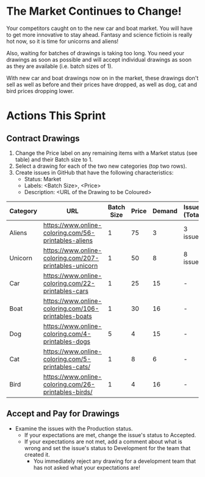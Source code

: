 # The Market Continues to Change!
Your competitors caught on to the new car and boat market. You will have to get more innovative to stay ahead. Fantasy and science fictioin is really hot now, so it is time for unicorns and aliens!

Also, waiting for batches of drawings is taking too long. You need your drawings as soon as possible and will accept individual drawings as soon as they are available (i.e. batch sizes of 1).

With new car and boat drawings now on in the market, these drawings don't sell as well as before and their prices have dropped, as well as dog, cat and bird prices dropping lower.

# Actions This Sprint
## Contract Drawings
1. Change the Price label on any remaining items with a Market status (see table) and their Batch size to 1.
1. Select a drawing for each of the two new categories (top two rows).
1. Create issues in GitHub that have the following characteristics:
      - Status: Market
      - Labels: \<Batch Size>, \<Price>
      - Description: \<URL of the Drawing to be Coloured>
 
   
| Category | URL | Batch Size | Price | Demand | Issues (Total) |
|----------|-----|------------|-------|--------|---|
| Aliens | https://www.online-coloring.com/56-printables-aliens | 1 | 75 | 3 | 3 issues|
| Unicorn | https://www.online-coloring.com/207-printables-unicorn | 1 | 50 | 8 | 8 issues|
| Car | https://www.online-coloring.com/22-printables-cars | 1 | 25 | 15 | - |
| Boat | https://www.online-coloring.com/106-printables-boats | 1 | 30 | 16 | - |
| Dog | https://www.online-coloring.com/4-printables-dogs | 5 | 4 | 15 | - |
| Cat | https://www.online-coloring.com/5-printables-cats/ | 1 | 8 | 6 | - |
| Bird | https://www.online-coloring.com/26-printables-birds/ | 1 | 4 | 16 | - |


 ## Accept and Pay for Drawings
- Examine the issues with the Production status.
   - If your expectations are met, change the issue's status to Accepted.
   - If your expectations are not met, add a comment about what is wrong and set the issue's status to Development for the team that created it.
      - You immediately reject any drawing for a development team that has not asked what your expectations are!